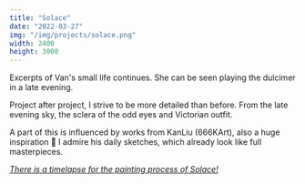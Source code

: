 ```yaml
---
title: "Solace"
date: "2022-03-27"
img: "/img/projects/solace.png"
width: 2400
height: 3000
---
```


Excerpts of Van's small life continues. She can be seen playing the dulcimer in a late evening.

Project after project, I strive to be more detailed than before. From the late evening sky, the sclera of the odd eyes and Victorian outfit.

A part of this is influenced by works from KanLiu (666KArt), also a huge inspiration 🙏 I admire his daily sketches, which already look like full masterpieces.

_[There is a timelapse for the painting process of Solace!](https://www.youtube.com/watch?v=KCsv-p7KeK0)_
